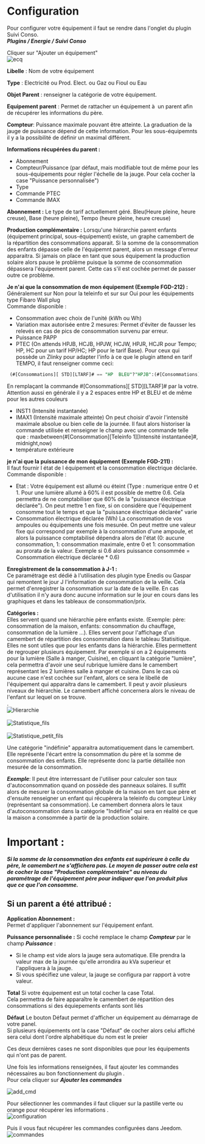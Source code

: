 # Configuration

Pour configurer votre équipement il faut se rendre dans l'onglet du plugin Suivi Conso.<br>
_**Plugins / Energie / Suivi Conso**_ <br>

Cliquer sur "Ajouter un équipement" <br>
![ecq](../images/ecq.png)



**Libelle** : Nom de votre équipement <br>

**Type** : Electricité ou Prod. Elect. ou Gaz ou Fioul ou Eau<br>

**Objet Parent** : renseigner la catégorie de votre équipement. <br>

**Equipement parent** : Permet de rattacher un équipement à  un parent afin de récupérer les informations du père. <br>

**Compteur**: Puissance maximale pouvant être atteinte. La graduation de la jauge de puissance dépend de cette information. Pour les sous-équipemnts il y a la possibilité de définir un maximal différent.

**Informations récupérées du parent :**
 - Abonnement
 - Compteur/Puissance (par défaut, mais modifiable tout de même pour les sous-équipements pour régler l'échelle de la jauge. Pour cela cocher la case "Puissance personnalisée")
 - Type
 - Commande PTEC
 - Commande IMAX

**Abonnement :** Le type de tarif actuellement géré. Bleu(Heure pleine, heure creuse), Base (heure pleine), Tempo (heure pleine, heure creuse) <br>

**Production complémentaire :** Lorsqu'une hiérarchie parent enfants (équipement principal, sous-équipement) existe, un graphe camembert de la répartition des consommations apparait. Si la somme de la consommation des enfants dépasse celle de l'équipemnt parent, alors un message d'erreur apparaitra. Si jamais on place en tant que sous équipement la production solaire alors pause le problème puisque la somme de cconsommation dépassera l'équipement parent. Cette cas s'il est cochée permet de passer outre ce problème.<br>

**Je n'ai que la consommation de mon équipement (Exemple FGD-212)  :** <br>
Généralement sur Non pour la teleinfo et sur sur Oui pour les équipements type Fibaro Wall plug <br>
Commande disponible : <br>
 - Consommation avec choix de l'unité (kWh ou Wh) <br>
 - Variation max autorisée entre 2 mesures: Permet d'éviter de fausser les relevés en cas de pics de consommation survenu par erreur.
 - Puissance PAPP
 - PTEC (On attends HPJB, HCJB, HPJW, HCJW, HPJR, HCJR pour Tempo; HP, HC pour un tarif HP/HC; HP pour le tarif Base).
 Pour ceux qui possède un Zlinky pour adapter l'info à ce que le plugin attend en tarif TEMPO, il faut renseigner comme ceci:
```sql
 (#[Consommations][ STD][LTARF]# == "HP  BLEU"?"HPJB":(#[Consommations][ STD][LTARF]# == "HC  BLEU"?"HCJB":(#[Consommations][ STD][LTARF]# == "HP  BLANC"?"HPJW":(#[Consommations][ STD][LTARF]# == "HC  BLANC"?"HCJW":(#[Consommations][ STD][LTARF]# == "HP  ROUGE"?"HPJR":"HCJR")))))
 ```
 En remplaçant la commande #[Consommations][ STD][LTARF]# par la votre. Attention aussi en générale il y a 2 espaces entre HP et BLEU et de même pour les autres couleurs
 - INST1 (Intensité instantanée)
 - IMAX1 (Intensité maximale atteinte) On peut choisir d'avoir l'intensité maximale absolue ou bien celle de la journée. Il faut alors historiser la commande utilisée et renseigner le champ avec une commande telle que : maxbetween(#[Consommation][Teleinfo 1][Intensité instantanée]#, midnight,now)
 - température extérieure


**je n'ai que la puissance de mon équipement (Exemple FGD-211) :** <br>
Il faut fournir l état de l équipement et la consommation électrique déclarée.<br>
Commande disponible : <br>
 - Etat : Votre équipement est allumé ou éteint (Type : numerique entre 0 et 1. Pour une lumière allumé à 60% il est possible de mettre 0.6. Cela permettra de ne comptabiliser que 60% de la "puissance électrique déclarée"). On peut mettre 1 en fixe, si on considère que l'équipement consomme tout le temps et que la "puissance électrique déclarée" varie <br>
 - Consommation électrique déclarée  (Wh) La consommation de vos ampoules ou équipements une fois mesurée. On peut mettre une valeur fixe qui correspond par exemple à la consommation d'une ampoule, et alors la puissance comptabilisé dépendra alors de l'état (0: aucune consommation, 1: consommation maximale, entre 0 et 1: consommation au prorata de la valeur. Exemple si 0.6 alors puissance consommée = Consommation électrique déclarée * 0.6)

**Enregistrement de la consommation à J-1 :** <br>
 Ce paramétrage est dédié à l'utilisation des plugin type Enedis ou Gaspar qui remontent le jour J l'information de consommation de la veille. Cela permet d'enregistrer la consommation sur la date de la veille. En cas d'utilisation il n'y aura donc aucune information sur le jour en cours dans les graphiques et dans les tableaux de consommation/prix.

**Catégories :** <br>
 Elles servent quand une hiérarchie père enfants existe. (Exemple: père: consommation de la maison, enfants: consommation du chauffage, consommation de la lumière ...). Elles servent pour l'affichage d'un camembert de répartition des consommation dans le tableau Statisitique. Elles ne sont utiles que pour les enfants dans la hiérarchie. Elles permettent de regrouper plusieurs équipement. Par exemple si on a 2 équipements pour la lumière (Salle à manger, Cuisine), en cliquant la catégorie "lumière", cela permettra d'avoir une seul rubrique lumière dans le camembert représentant les 2 lumières salle à manger et cuisine.
 Dans le cas où aucune case n'est cochée sur l'enfant, alors ce sera le libellé de l'équipement qui apparaitra dans le camembert.
 Il peut y avoir plusieurs niveaux de hiérarchie. Le camembert affiché concernera alors le niveau de l'enfant sur lequel on se trouve.<br>.<br>
 ![Hierarchie](../images/Hierarchie.png)<br><br>
 ![Statistique_fils](../images/Statistique_fils.png)<br><br>
 ![Statistique_petit_fils](../images/Statistique_petit_fils.png)<br>

 Une catégorie "indéfinie" apparaitra automatiquement dans le camembert. Elle représente l'écart entre la consommation du père et la somme de consommation des enfants. Elle représente donc la partie détaillée non mesurée de la consommation.

 _**Exemple**_: Il peut être interressant de l'utiliser pour calculer son taux d'autoconsommation quand on possède des panneaux solaires. Il suffit alors de mesurer la consommation globale de la maison en tant que père et d'ensuite renseigner un enfant qui récupèrera la teleinfo du compteur Linky (représentant sa consommation). Le camembert donnera alors le taux d'autoconsommation dans la catégorie "Indéfinie" qui sera en réalité ce que la maison a consommée à partir de la production solaire.

# Important :
 _**Si la somme de la consommation des enfants est supérieure à celle du père, le camembert ne s'affichera pas. Le moyen de passer outre cela est de cocher la case "Production complémentaire" au niveau du paramétrage de l'équipement père pour indiquer que l'on produit plus que ce que l'on consomme.**_


## Si un parent a été attribué :

 **Application Abonnement :**<br>
 Permet d'appliquer l'abonnement sur l'équipement enfant.<br>

 **Puissance personnalisée :**
 Si coché remplace le champ _**Compteur**_ par le champ _**Puissance**_ :
 - Si le champ est vide alors la jauge sera automatique. Elle prendra la valeur max de la journée qu'elle arrondira au kVa superieur et l'appliquera à la jauge.
 - Si vous spécifiez une valeur, la jauge se configura par rapport à votre valeur.

**Total**
Si votre équipement est un total cocher la case Total. <br>
Cela permettra de faire apparaître le camembert de répartition des consommations si des équiepements enfants sont liés

**Défaut**
Le bouton Défaut permet d'afficher un équipement au démarrage de votre panel.<br>
Si plusieurs équipements ont la case "Défaut" de cocher alors celui affiché sera celui dont l'ordre alphabétique du nom est le preier

Ces deux dernières cases ne sont disponibles que pour les équipements qui n'ont pas de parent.<br>

Une fois les informations renseignées, il faut ajouter les commandes nécessaires au bon fonctionnement du plugin . <br>
Pour cela cliquer sur _**Ajouter les commandes**_ <br>

![add_cmd](../images/add_cmd.jpg)


Pour sélectionner les commandes il faut cliquer sur la pastille verte ou orange pour récupérer les informations . <br>
![configuration](../images/configuration.jpg)



Puis il vous faut récupérer les commandes configurées dans Jeedom. <br>
![commandes](../images/commandes.jpg)
